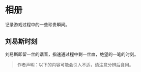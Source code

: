 # 相册

记录游戏过程中的一些珍贵瞬间。

## 刘易斯时刻

刘易斯即留一丝的谐音，指速通过程中剩一丝血，绝望的一笔的时刻。

> 作者声明：以下的内容可能会引人不适，请注意分辨后食用。

<VPSwiper
  :slides="[
    'https://cdn.davidingplus.cn/images/2025/02/01/image-20240228155812377.png',
    'https://cdn.davidingplus.cn/images/2025/02/01/image-20240228161141491.png',
    'https://cdn.davidingplus.cn/images/2025/02/01/image-20240228163129862.png',
  ]"
  :pagination="{ type: 'fraction' }"
  effect="flip"
/>

